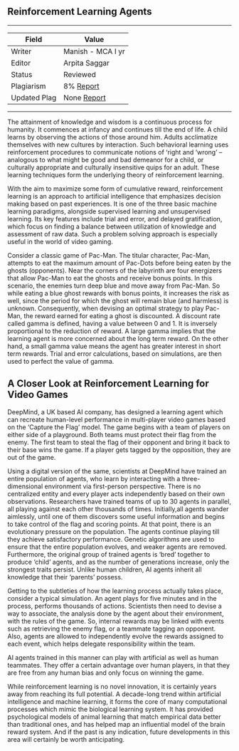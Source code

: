 ## Reinforcement Learning Agents

---
| Field | Value |
|----|----|
| Writer | Manish - MCA I yr|
| Editor | Arpita Saggar |
| Status | Reviewed |
| Plagiarism | 8% [Report](./plag-reports/plag-reinforcement-learning-agents.pdf) |
| Updated Plag | None [Report](./plag-reports/plag-v2-reinforcement-learning-agents.pdf) |
---

The attainment of knowledge and wisdom is a continuous process for humanity. It commences at infancy and continues till the end of life. A child learns by observing the actions of those around him. Adults acclimatize themselves with new cultures by interaction. Such behavioral learning uses reinforcement procedures to communicate notions of ‘right and ‘wrong’ – analogous to what might be good and bad demeanor for a child, or culturally appropriate and culturally insensitive quips for an adult. These learning techniques form the underlying theory of reinforcement learning.

With the aim to maximize some form of cumulative reward, reinforcement learning is an approach to artificial intelligence that emphasizes decision making based on past experiences. It is one of the three basic machine learning paradigms, alongside supervised learning and unsupervised learning. Its key features include trial and error, and delayed gratification, which focus on finding a balance between utilization of knowledge and assessment of raw data. Such a problem solving approach is especially useful in the world of video gaming.

Consider a classic game of Pac-Man. The titular character, Pac-Man, attempts to eat the maximum amount of Pac-Dots before being eaten by the ghosts (opponents). Near the corners of the labyrinth are four energizers that allow Pac-Man to eat the ghosts and receive bonus points. In this scenario, the enemies turn deep blue and move away from Pac-Man. So while eating a blue ghost rewards with bonus points, it increases the risk as well, since the period for which the ghost will remain blue (and harmless) is unknown. Consequently, when devising an optimal strategy to play Pac-Man, the reward earned for eating a ghost is discounted. A discount rate called gamma is defined, having a value between 0 and 1. It is inversely proportional to the reduction of reward. A large gamma implies that the learning agent is more concerned about the long term reward. On the other hand, a small gamma value means the agent has greater interest in short term rewards. Trial and error calculations, based on simulations, are then used to perfect the value of gamma.

## A Closer Look at Reinforcement Learning for Video Games

DeepMind, a UK based AI company, has designed a learning agent which can recreate human-level performance in multi-player video games based on the ‘Capture the Flag’ model. The game begins with a team of players on either side of a playground. Both teams must protect their flag from the enemy. The first team to steal the flag of their opponent and bring it back to their base wins the game. If a player gets tagged by the opposition, they are out of the game.

Using a digital version of the same, scientists at DeepMind have trained an entire population of agents, who learn by interacting with a three-dimensional environment via first-person perspective. There is no centralized entity and every player acts independently based on their own observations. Researchers have trained teams of up to 30 agents in parallel, all playing against each other thousands of times. Initially,all agents wander aimlessly, until one of them discovers some useful information and begins to take control of the flag and scoring points. At that point, there is an evolutionary pressure on the population. The agents continue playing till they achieve satisfactory performance. Genetic algorithms are used to ensure that the entire population evolves, and weaker agents are removed. Furthermore, the original group of trained agents is ‘bred’ together to produce ‘child’ agents, and as the number of generations increase, only the strongest traits persist. Unlike human children, AI agents inherit all knowledge that their ‘parents’ possess.

Getting to the subtleties of how the learning process actually takes place, consider a typical simulation. An agent plays for five minutes and in the process, performs thousands of actions. Scientists then need to devise a way to associate, the analysis done by the agent about their environment, with the rules of the game. So, internal rewards may be linked with events such as retrieving the enemy flag, or a teammate tagging an opponent. Also, agents are allowed to independently evolve the rewards assigned to each event, which helps delegate responsibility within the team.

AI agents trained in this manner can play with artificial as well as human teammates. They offer a certain advantage over human players, in that they are free from any human bias and only focus on winning the game.




While reinforcement learning is no novel innovation, it is certainly years away from reaching its full potential. A decade-long trend within artificial intelligence and machine learning, it forms the core of many computational processes which mimic the biological learning system. It has provided psychological models of animal learning that match empirical data better than traditional ones, and has helped map an influential model of the brain reward system. And if the past is any indication, future developments in this area will certainly be worth anticipating.
